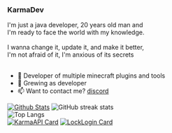 ### KarmaDev

I'm just a java developer, 20 years old man and<br>
I'm ready to face the world with my knowledge.<br>
<br>
I wanna change it, update it, and make it better,<br>
I'm not afraid of it, I'm anxious of its secrets<br>
<br>
- 🔭 Developer of multiple minecraft plugins and tools
- 🌱 Grewing as developer
- 📫 Want to contact me? [discord](https://discord.gg/2nVs5gcf)

[![Github Stats](https://github-readme-stats.vercel.app/api?username=karmadeb&count_private=true&show_icons=true&include_all_commits=true&theme=dracula)](https://github.com/KarmaDeb)
![GitHub streak stats](https://github-readme-streak-stats.herokuapp.com/?user=KarmaDeb)
<br>
![Top Langs](https://github-readme-stats.vercel.app/api/top-langs/?username=KarmaDeb)
<br>
[![KarmaAPI Card](https://github-readme-stats.vercel.app/api/pin/?username=karmadeb&repo=karmaapi)](https://github.com/karmaconfigs/karmaapi)
[![LockLogin Card](https://github-readme-stats.vercel.app/api/pin/?username=karmadeb&repo=LockLoginReborn)](https://github.com/karmaconfigs/lockloginreborn)
